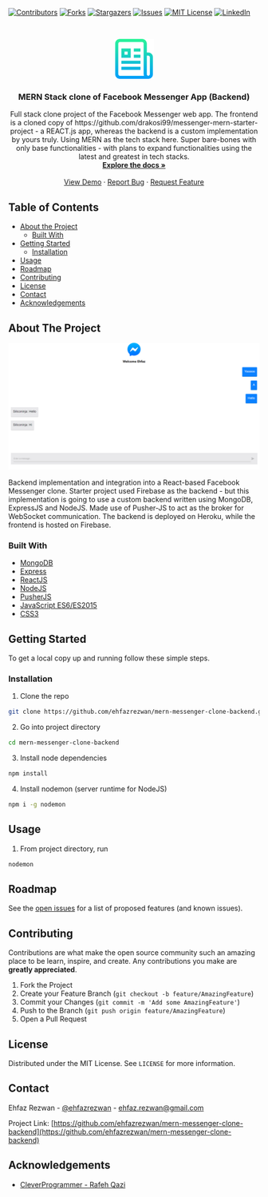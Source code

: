 <!--
*** Thanks for checking out this README Template. If you have a suggestion that would
*** make this better, please fork the repo and create a pull request or simply open
*** an issue with the tag "enhancement".
*** Thanks again! Now go create something AMAZING! :D
***
***
***
*** To avoid retyping too much info. Do a search and replace for the following:
*** github_username, mern-messenger-clone-backend, twitter_handle, email
-->

<!-- PROJECT SHIELDS -->
<!--
*** I'm using markdown "reference style" links for readability.
*** Reference links are enclosed in brackets [ ] instead of parentheses ( ).
*** See the bottom of this document for the declaration of the reference variables
*** for contributors-url, forks-url, etc. This is an optional, concise syntax you may use.
*** https://www.markdownguide.org/basic-syntax/#reference-style-links
-->

[![Contributors][contributors-shield]][contributors-url]
[![Forks][forks-shield]][forks-url]
[![Stargazers][stars-shield]][stars-url]
[![Issues][issues-shield]][issues-url]
[![MIT License][license-shield]][license-url]
[![LinkedIn][linkedin-shield]][linkedin-url]

<!-- PROJECT LOGO -->
<br />
<p align="center">
  <a href="https://github.com/ehfazrezwan/mern-messenger-clone-backend">
    <img src="images/logo.png" alt="Logo" width="80" height="80">
  </a>

  <h3 align="center">MERN Stack clone of Facebook Messenger App (Backend)</h3>

  <p align="center">
    Full stack clone project of the Facebook Messenger web app. The frontend is a cloned copy of https://github.com/drakosi99/messenger-mern-starter-project - a REACT.js app, whereas the backend is a custom implementation by yours truly. Using MERN as the tech stack here. Super bare-bones with only base functionalities - with plans to expand functionalities using the latest and greatest in tech stacks.
    <br />
    <a href="https://mern-messenger-clone-ec780.web.app/"><strong>Explore the docs »</strong></a>
    <br />
    <br />
    <a href="https://github.com/ehfazrezwan/mern-messenger-clone-backend">View Demo</a>
    ·
    <a href="https://github.com/ehfazrezwan/mern-messenger-clone-backend/issues">Report Bug</a>
    ·
    <a href="https://github.com/ehfazrezwan/mern-messenger-clone-backend/issues">Request Feature</a>
  </p>
</p>

<!-- TABLE OF CONTENTS -->

## Table of Contents

- [About the Project](#about-the-project)
  - [Built With](#built-with)
- [Getting Started](#getting-started)
  - [Installation](#installation)
- [Usage](#usage)
- [Roadmap](#roadmap)
- [Contributing](#contributing)
- [License](#license)
- [Contact](#contact)
- [Acknowledgements](#acknowledgements)

<!-- ABOUT THE PROJECT -->

## About The Project

[![Product Name Screen Shot][product-screenshot]]()

Backend implementation and integration into a React-based Facebook Messenger clone. Starter project used Firebase as the backend - but this implementation is going to use a custom backend written using MongoDB, ExpressJS and NodeJS. Made use of Pusher-JS to act as the broker for WebSocket communication. The backend is deployed on Heroku, while the frontend is hosted on Firebase.

### Built With

- [MongoDB](https://www.mongodb.com/)
- [Express](https://expressjs.com/)
- [ReactJS](https://reactjs.org/)
- [NodeJS](https://nodejs.org/en/)
- [PusherJS](https://pusher.com/)
- [JavaScript ES6/ES2015](https://developer.mozilla.org/en-US/docs/Web/JavaScript)
- [CSS3](https://www.w3.org/Style/CSS/)

<!-- GETTING STARTED -->

## Getting Started

To get a local copy up and running follow these simple steps.

### Installation

1. Clone the repo

```sh
git clone https://github.com/ehfazrezwan/mern-messenger-clone-backend.git
```

2. Go into project directory

```sh
cd mern-messenger-clone-backend
```

3. Install node dependencies

```sh
npm install
```

4. Install nodemon (server runtime for NodeJS)

```sh
npm i -g nodemon
```

<!-- USAGE EXAMPLES -->

## Usage

1. From project directory, run

```sh
nodemon
```

<!-- ROADMAP -->

## Roadmap

See the [open issues](https://github.com/ehfazrezwan/mern-messenger-clone-backend/issues) for a list of proposed features (and known issues).

<!-- CONTRIBUTING -->

## Contributing

Contributions are what make the open source community such an amazing place to be learn, inspire, and create. Any contributions you make are **greatly appreciated**.

1. Fork the Project
2. Create your Feature Branch (`git checkout -b feature/AmazingFeature`)
3. Commit your Changes (`git commit -m 'Add some AmazingFeature'`)
4. Push to the Branch (`git push origin feature/AmazingFeature`)
5. Open a Pull Request

<!-- LICENSE -->

## License

Distributed under the MIT License. See `LICENSE` for more information.

<!-- CONTACT -->

## Contact

Ehfaz Rezwan - [@ehfazrezwan](https://www.linkedin.com/in/ehfaz-rezwan/) - ehfaz.rezwan@gmail.com

Project Link: [https://github.com/ehfazrezwan/mern-messenger-clone-backend](https://github.com/ehfazrezwan/mern-messenger-clone-backend)

<!-- ACKNOWLEDGEMENTS -->

## Acknowledgements

- [CleverProgrammer - Rafeh Qazi](https://github.com/CleverProgrammer)

<!-- MARKDOWN LINKS & IMAGES -->
<!-- https://www.markdownguide.org/basic-syntax/#reference-style-links -->

[contributors-shield]: https://img.shields.io/github/contributors/ehfazrezwan/mern-messenger-clone-backend
[contributors-url]: https://github.com/ehfazrezwan/mern-messenger-clone-backend/graphs/contributors
[forks-shield]: https://img.shields.io/github/forks/ehfazrezwan/mern-messenger-clone-backend
[forks-url]: https://github.com/ehfazrezwan/mern-messenger-clone-backend/network/members
[stars-shield]: https://img.shields.io/github/stars/ehfazrezwan/mern-messenger-clone-backend
[stars-url]: https://github.com/ehfazrezwan/mern-messenger-clone-backend/stargazers
[issues-shield]: https://img.shields.io/github/issues/ehfazrezwan/mern-messenger-clone-backend
[issues-url]: https://github.com/ehfazrezwan/mern-messenger-clone-backend/issues
[license-shield]: https://img.shields.io/github/license/ehfazrezwan/mern-messenger-clone-backend
[license-url]: https://github.com/ehfazrezwan/mern-messenger-clone-backend/blob/master/LICENSE.txt
[linkedin-shield]: https://img.shields.io/badge/-LinkedIn-black.svg?style=flat-square&logo=linkedin&colorB=555
[linkedin-url]: https://linkedin.com/in/ehfazrezwan
[product-screenshot]: images/app.png
